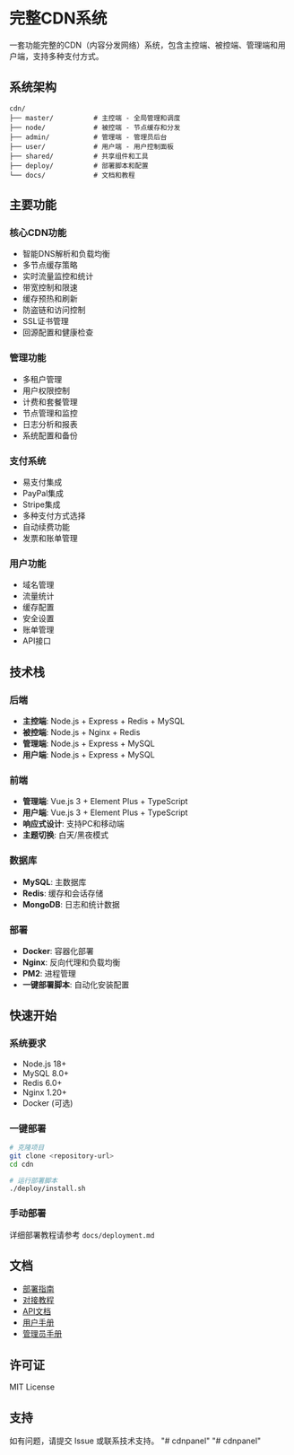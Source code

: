 # 完整CDN系统

一套功能完整的CDN（内容分发网络）系统，包含主控端、被控端、管理端和用户端，支持多种支付方式。

## 系统架构

```
cdn/
├── master/          # 主控端 - 全局管理和调度
├── node/            # 被控端 - 节点缓存和分发
├── admin/           # 管理端 - 管理员后台
├── user/            # 用户端 - 用户控制面板
├── shared/          # 共享组件和工具
├── deploy/          # 部署脚本和配置
└── docs/            # 文档和教程
```

## 主要功能

### 核心CDN功能
- 智能DNS解析和负载均衡
- 多节点缓存策略
- 实时流量监控和统计
- 带宽控制和限速
- 缓存预热和刷新
- 防盗链和访问控制
- SSL证书管理
- 回源配置和健康检查

### 管理功能
- 多租户管理
- 用户权限控制
- 计费和套餐管理
- 节点管理和监控
- 日志分析和报表
- 系统配置和备份

### 支付系统
- 易支付集成
- PayPal集成
- Stripe集成
- 多种支付方式选择
- 自动续费功能
- 发票和账单管理

### 用户功能
- 域名管理
- 流量统计
- 缓存配置
- 安全设置
- 账单管理
- API接口

## 技术栈

### 后端
- **主控端**: Node.js + Express + Redis + MySQL
- **被控端**: Node.js + Nginx + Redis
- **管理端**: Node.js + Express + MySQL
- **用户端**: Node.js + Express + MySQL

### 前端
- **管理端**: Vue.js 3 + Element Plus + TypeScript
- **用户端**: Vue.js 3 + Element Plus + TypeScript
- **响应式设计**: 支持PC和移动端
- **主题切换**: 白天/黑夜模式

### 数据库
- **MySQL**: 主数据库
- **Redis**: 缓存和会话存储
- **MongoDB**: 日志和统计数据

### 部署
- **Docker**: 容器化部署
- **Nginx**: 反向代理和负载均衡
- **PM2**: 进程管理
- **一键部署脚本**: 自动化安装配置

## 快速开始

### 系统要求
- Node.js 18+
- MySQL 8.0+
- Redis 6.0+
- Nginx 1.20+
- Docker (可选)

### 一键部署
```bash
# 克隆项目
git clone <repository-url>
cd cdn

# 运行部署脚本
./deploy/install.sh
```

### 手动部署
详细部署教程请参考 `docs/deployment.md`

## 文档

- [部署指南](docs/deployment.md)
- [对接教程](docs/integration.md)
- [API文档](docs/api.md)
- [用户手册](docs/user-guide.md)
- [管理员手册](docs/admin-guide.md)

## 许可证

MIT License

## 支持

如有问题，请提交 Issue 或联系技术支持。 "# cdnpanel" 
"# cdnpanel" 
